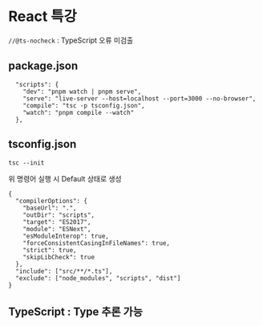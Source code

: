 # React 특강

`//@ts-nocheck` : TypeScript 오류 미검출

## package.json

```
  "scripts": {
    "dev": "pnpm watch | pnpm serve",
    "serve": "live-server --host=localhost --port=3000 --no-browser",
    "compile": "tsc -p tsconfig.json",
    "watch": "pnpm compile --watch"
  },
```

## tsconfig.json

```
tsc --init
```

위 명령어 실행 시 Default 상태로 생성

```
{
  "compilerOptions": {
    "baseUrl": ".",
    "outDir": "scripts",
    "target": "ES2017",
    "module": "ESNext",
    "esModuleInterop": true,
    "forceConsistentCasingInFileNames": true,
    "strict": true,
    "skipLibCheck": true
  },
  "include": ["src/**/*.ts"],
  "exclude": ["node_modules", "scripts", "dist"]
}
```

## TypeScript : Type 추론 가능
